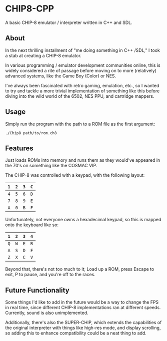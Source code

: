 # CHIP8-CPP

A basic CHIP-8 emulator / interpreter written in C++ and SDL.

## About
In the next thrilling installment of "me doing something in 
C++ /SDL," I took a stab at creating a CHIP-8 emulator. 

In various programming / emulator development communities
online, this is widely considered a rite of passage before
moving on to more (relatively) advanced systems, like the
Game Boy (Color) or NES. 

I've always been fascinated with retro gaming, emulation,
etc., so I wanted to try and tackle a more trivial 
implementation of something like this before diving
into the wild world of the 6502, NES PPU, and cartridge 
mappers.

## Usage

Simply run the program with the path to a ROM file as the
first argument:

```
./Chip8 path/to/rom.ch8
```

## Features

Just loads ROMs into memory and runs them as they would've appeared
in the 70's on something like the COSMAC VIP.

The CHIP-8 was controlled with a keypad, with the
following layout:

| `1` | `2` | `3` | `C` |
|-----|-----|-----|-----|
| `4` | `5` | `6` | `D` |
| `7` | `8` | `9` | `E` |
| `A` | `0` | `B` | `F` |

Unfortunately, not everyone owns a hexadecimal keypad,
so this is mapped onto the keyboard like so:

| `1` | `2` | `3` | `4` |
|-----|-----|-----|-----|
| `Q` | `W` | `E` | `R` |
| `A` | `S` | `D` | `F` |
| `Z` | `X` | `C` | `V` |

Beyond that, there's not too much to it; Load up a ROM,
press Escape to exit, P to pause, and you're off to
the races.

## Future Functionality

Some things I'd like to add in the future would be 
a way to change the FPS in real time, since different
CHIP-8 implementations ran at different speeds. Currently,
sound is also unimplemented.

Additionally, there's also the SUPER-CHIP, which extends
the capabilities of the original interpreter with things 
like high-res mode, and display scrolling, so adding this
to enhance compatibility could be a neat thing to add.